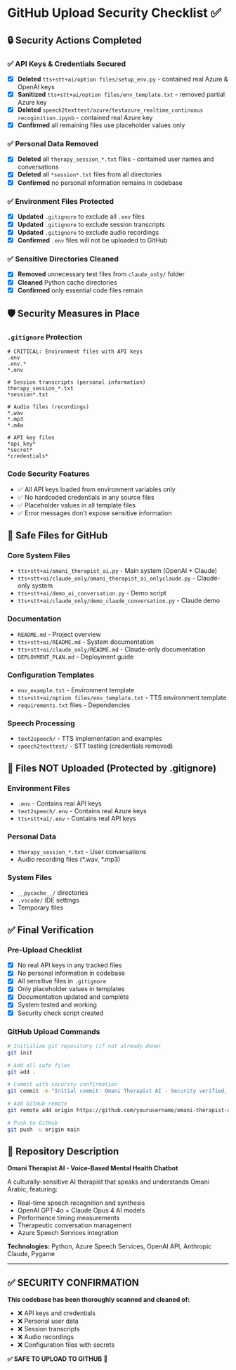 # GitHub Upload Security Checklist ✅

## 🔒 Security Actions Completed

### ✅ API Keys & Credentials Secured
- [x] **Deleted** `tts+stt+ai/option files/setup_env.py` - contained real Azure & OpenAI keys
- [x] **Sanitized** `tts+stt+ai/option files/env_template.txt` - removed partial Azure key
- [x] **Deleted** `speech2texttest/azure/testazure_realtime_continuous recoginition.ipynb` - contained real Azure key
- [x] **Confirmed** all remaining files use placeholder values only

### ✅ Personal Data Removed
- [x] **Deleted** all `therapy_session_*.txt` files - contained user names and conversations
- [x] **Deleted** all `*session*.txt` files from all directories
- [x] **Confirmed** no personal information remains in codebase

### ✅ Environment Files Protected
- [x] **Updated** `.gitignore` to exclude all `.env` files
- [x] **Updated** `.gitignore` to exclude session transcripts
- [x] **Updated** `.gitignore` to exclude audio recordings
- [x] **Confirmed** `.env` files will not be uploaded to GitHub

### ✅ Sensitive Directories Cleaned
- [x] **Removed** unnecessary test files from `claude_only/` folder
- [x] **Cleaned** Python cache directories
- [x] **Confirmed** only essential code files remain

## 🛡️ Security Measures in Place

### `.gitignore` Protection
```
# CRITICAL: Environment files with API keys
.env
.env.*
*.env

# Session transcripts (personal information)
therapy_session_*.txt
*session*.txt

# Audio files (recordings)
*.wav
*.mp3
*.m4a

# API key files
*api_key*
*secret*
*credentials*
```

### Code Security Features
- ✅ All API keys loaded from environment variables only
- ✅ No hardcoded credentials in any source files
- ✅ Placeholder values in all template files
- ✅ Error messages don't expose sensitive information

## 📁 Safe Files for GitHub

### Core System Files
- `tts+stt+ai/omani_therapist_ai.py` - Main system (OpenAI + Claude)
- `tts+stt+ai/claude_only/omani_therapist_ai_onlyclaude.py` - Claude-only system
- `tts+stt+ai/demo_ai_conversation.py` - Demo script
- `tts+stt+ai/claude_only/demo_claude_conversation.py` - Claude demo

### Documentation
- `README.md` - Project overview
- `tts+stt+ai/README.md` - System documentation
- `tts+stt+ai/claude_only/README.md` - Claude-only documentation
- `DEPLOYMENT_PLAN.md` - Deployment guide

### Configuration Templates
- `env_example.txt` - Environment template
- `tts+stt+ai/option files/env_template.txt` - TTS environment template
- `requirements.txt` files - Dependencies

### Speech Processing
- `text2speech/` - TTS implementation and examples
- `speech2texttest/` - STT testing (credentials removed)

## 🚨 Files NOT Uploaded (Protected by .gitignore)

### Environment Files
- `.env` - Contains real API keys
- `text2speech/.env` - Contains real Azure keys
- `tts+stt+ai/.env` - Contains real API keys

### Personal Data
- `therapy_session_*.txt` - User conversations
- Audio recording files (*.wav, *.mp3)

### System Files
- `__pycache__/` directories
- `.vscode/` IDE settings
- Temporary files

## ✅ Final Verification

### Pre-Upload Checklist
- [x] No real API keys in any tracked files
- [x] No personal information in codebase
- [x] All sensitive files in `.gitignore`
- [x] Only placeholder values in templates
- [x] Documentation updated and complete
- [x] System tested and working
- [x] Security check script created

### GitHub Upload Commands
```bash
# Initialize git repository (if not already done)
git init

# Add all safe files
git add .

# Commit with security confirmation
git commit -m "Initial commit: Omani Therapist AI - Security verified, no credentials exposed"

# Add GitHub remote
git remote add origin https://github.com/yourusername/omani-therapist-ai.git

# Push to GitHub
git push -u origin main
```

## 🎯 Repository Description

**Omani Therapist AI - Voice-Based Mental Health Chatbot**

A culturally-sensitive AI therapist that speaks and understands Omani Arabic, featuring:
- Real-time speech recognition and synthesis
- OpenAI GPT-4o + Claude Opus 4 AI models
- Performance timing measurements
- Therapeutic conversation management
- Azure Speech Services integration

**Technologies:** Python, Azure Speech Services, OpenAI API, Anthropic Claude, Pygame

---

## ✅ SECURITY CONFIRMATION

**This codebase has been thoroughly scanned and cleaned of:**
- ❌ API keys and credentials
- ❌ Personal user data
- ❌ Session transcripts
- ❌ Audio recordings
- ❌ Configuration files with secrets

**✅ SAFE TO UPLOAD TO GITHUB** 🚀 